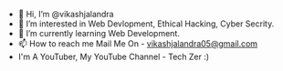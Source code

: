 - 👋 Hi, I’m @vikashjalandra
- 👀 I’m interested in Web Devlopment, Ethical Hacking, Cyber Secrity.
- 🌱 I’m currently learning Web Development.
- 📫 How to reach me Mail Me On - vikashjalandra05@gmail.com
- I'm A YouTuber, My YouTube Channel - Tech Zer :)

<!---
vikashjalandra/vikashjalandra is a ✨ special ✨ repository because its `README.md` (this file) appears on your GitHub profile.
You can click the Preview link to take a look at your changes.
--->
